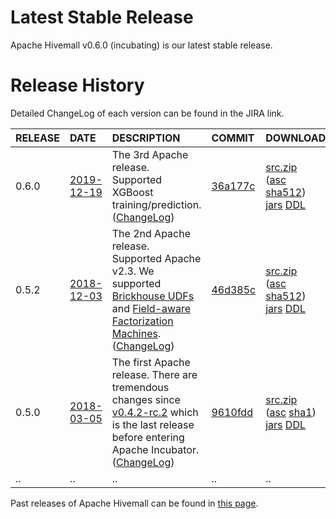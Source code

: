 <!--
  Licensed to the Apache Software Foundation (ASF) under one
  or more contributor license agreements.  See the NOTICE file
  distributed with this work for additional information
  regarding copyright ownership.  The ASF licenses this file
  to you under the Apache License, Version 2.0 (the
  "License"); you may not use this file except in compliance
  with the License.  You may obtain a copy of the License at

    http://www.apache.org/licenses/LICENSE-2.0

  Unless required by applicable law or agreed to in writing,
  software distributed under the License is distributed on an
  "AS IS" BASIS, WITHOUT WARRANTIES OR CONDITIONS OF ANY
  KIND, either express or implied.  See the License for the
  specific language governing permissions and limitations
  under the License.
-->

# Latest Stable Release

Apache Hivemall v0.6.0 (incubating) is our latest stable release.

# Release History

Detailed ChangeLog of each version can be found in the JIRA link.

| RELEASE | DATE | DESCRIPTION | COMMIT | DOWNLOAD |
|:--------|:-----|:------------|:-------|:---------|
| 0.6.0 | [2019-12-19](https://markmail.org/message/2ch6vdu5vcvifpvk) | The 3rd Apache release. Supported XGBoost training/prediction. ([ChangeLog](http://www.apache.org/dist/incubator/hivemall/0.6.0-incubating/ChangeLog.html)) | [36a177c](https://github.com/apache/incubator-hivemall/tree/v0.6.0-rc1) | [src.zip](http://www.apache.org/dyn/closer.cgi/incubator/hivemall/0.6.0-incubating/hivemall-0.6.0-incubating-source-release.zip)<br/>([asc](http://www.apache.org/dist/incubator/hivemall/0.6.0-incubating/hivemall-0.6.0-incubating-source-release.zip.asc) [sha512](http://www.apache.org/dist/incubator/hivemall/0.6.0-incubating/hivemall-0.6.0-incubating-source-release.zip.sha512))<br/>[jars](https://search.maven.org/search?q=g:org.apache.hivemall%20AND%20v:0.6.0-incubating) [DDL](https://github.com/apache/incubator-hivemall/tree/v0.6.0/resources/ddl)|
| 0.5.2 | [2018-12-03](https://lists.apache.org/thread.html/10155a0749d40eb79fc89814097ce762325cf7993212744117515eba@%3Cdev.hivemall.apache.org%3E) | The 2nd Apache release. Supported Apache v2.3. We supported [Brickhouse UDFs](https://issues.apache.org/jira/browse/HIVEMALL-145) and [Field-aware Factorization Machines](https://issues.apache.org/jira/browse/HIVEMALL-24). ([ChangeLog](http://www.apache.org/dist/incubator/hivemall/0.5.2-incubating/ChangeLog.html)) | [46d385c](https://github.com/apache/incubator-hivemall/commits/tags/v0.5.2) | [src.zip](http://www.apache.org/dyn/closer.cgi/incubator/hivemall/0.5.2-incubating/hivemall-0.5.2-incubating-source-release.zip)<br/>([asc](http://www.apache.org/dist/incubator/hivemall/0.5.2-incubating/hivemall-0.5.2-incubating-source-release.zip.asc) [sha512](http://www.apache.org/dist/incubator/hivemall/0.5.2-incubating/hivemall-0.5.2-incubating-source-release.zip.sha512))<br/>[jars](https://search.maven.org/search?q=g:org.apache.hivemall%20AND%20v:0.5.2-incubating) [DDL](https://github.com/apache/incubator-hivemall/tree/v0.5.2/resources/ddl)|
| 0.5.0 | [2018-03-05](https://markmail.org/thread/imnf6azzxksrbdg4) | The first Apache release. There are tremendous changes since [v0.4.2-rc.2](https://github.com/myui/hivemall/releases/tag/v0.4.2-rc.2) which is the last release before entering Apache Incubator. ([ChangeLog](http://www.apache.org/dist/incubator/hivemall/0.5.0-incubating/ChangeLog.html)) | [9610fdd](https://github.com/apache/incubator-hivemall/commit/9610fdd93628defa735ea8ba23703d0836bbe2f1) | [src.zip](http://www.apache.org/dyn/closer.cgi/incubator/hivemall/0.5.0-incubating/hivemall-0.5.0-incubating-source-release.zip)<br/>([asc](http://www.apache.org/dist/incubator/hivemall/0.5.0-incubating/hivemall-0.5.0-incubating-source-release.zip.asc) [sha1](http://www.apache.org/dist/incubator/hivemall/0.5.0-incubating/hivemall-0.5.0-incubating-source-release.zip.sha1))<br/>[jars](https://search.maven.org/#search%7Cga%7C1%7Cg%3A%22org.apache.hivemall%22%20AND%20v%3A%220.5.0-incubating%22) [DDL](https://github.com/apache/incubator-hivemall/tree/v0.5.0/resources/ddl)|
| .. | .. | .. | .. | .. |

Past releases of Apache Hivemall can be found in [this page](https://github.com/myui/hivemall/releases).
